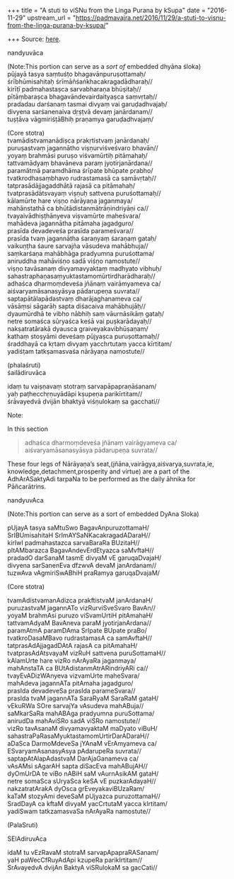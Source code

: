+++
title = "A stuti to viSNu from the Linga Purana by kSupa"
date = "2016-11-29"
upstream_url = "https://padmavajra.net/2016/11/29/a-stuti-to-visnu-from-the-linga-purana-by-ksupa/"

+++
Source: [here](https://padmavajra.net/2016/11/29/a-stuti-to-visnu-from-the-linga-purana-by-ksupa/).

nandyuvāca

(Note:This portion can serve as a *sort of* embedded dhyāna śloka)  
pūjayā tasya saṃtuśṭo bhagavānpuruṣottamaḥ/  
śrībhūmisahitaḥ śrīmāñśaṅkhacakragadādharaḥ//  
kirīṭī padmahastaṣca sarvabharaṇa bhūṣitaḥ//  
pītāṃbaraṣca bhagavāndevairdaityaṣca saṃvṛtaḥ//  
pradadau darśanaṃ tasmai divyaṃ vai garuḍadhvajaḥ/  
divyena sarśanenaiva dṛṣṭvā devaṃ janārdanam//  
tuṣṭāva vāgmiriśṭāBhiḥ praṇamya garuḍadhvajaṃ/

(Core stotra)  
tvamādistvamanādiṣca prakṛtistvaṃ janārdanaḥ/  
puruṣastvaṃ jagannātho viṣṇurviśveśvaro bhavān//  
yoyaṃ brahmāsi puruṣo viśvamūrtiḥ pitāmahaḥ/  
tattvamādyaṃ bhavāneva paraṃ jyotirjanārdana//  
paramātmā paramdhāma śrīpate bhūpate prabho/  
tvatkrodhasaṃbhavo rudrastamasā ca samāvṛtaḥ//  
tatprasādājjagaddhātā rajasā ca pitāmahaḥ/  
tvatprasādātsvayaṃ viṣṇuḥ sattvena puruśottamaḥ//  
kālamūrte hare viṣṇo nārāyaṇa jaganmaya/  
mahānstathā ca bhūtādistanmātrāṇindriyāṇi ca//  
tvayaivādhiṣṭhānyeva viṣvamūrte maheśvara/  
mahādeva jagannātha pitāmaha jagadguro/  
prasīda devadeveśa prasīda parameśvara//  
prasīda tvaṃ jagannātha śaraṇyaṃ śaraṇaṃ gataḥ/  
vaikuṇṭha śaure sarvajña vāsudeva mahābhuja//  
saṃkarśaṇa mahābhāga pradyumna puruśottama/  
aniruddha mahāviśṇo sadā viśṇo namostute//  
viṣṇo tavāsanaṃ divyamavyaktaṃ madhyato vibhuḥ/  
sahastraphaṇasaṃyuktastamomūrtirdharādharaḥ//  
adhaśca dharmoṃdeveśa jñānaṃ vairāmyameva ca/  
aiśvaryamāsanasyāsya pādarupeṇa suvrata//  
saptapātālapādastvaṃ dharājaghanameva ca/  
vāsāṃsi sāgarāḥ sapta diśacaiva mahābhujāḥ//  
dyaumūrdhā te vibho nābhiḥ saṃ vāurnāsikāṃ gataḥ/  
netre somaśca sūryaśca keśā vai puṣkarādayaḥ//  
nakṣatratārakā dyausca graiveyakavibhūṣaṇam/  
kathaṃ stoṣyāmi deveśaṃ pūjyaṣca puruṣottamaḥ//  
śraddhayā ca kṛtaṃ divyaṃ yacchrtutaṃ yacca kīrtitam/  
yadiśṭam tatkṣamasvaśa nārāyaṇa namostute//

(phalaśruti)  
śailādiruvāca

idaṃ tu vaiṣṇavaṃ stotraṃ sarvapāpapraṇāśanam/  
yaḥ paṭhecchṛṇuyādāpi kṣupeṇa parikīrtitam//  
śrāvayedvā dvijān bhaktyā viśṇulokaṃ sa gacchati//



Note:



In this section

> adhaśca dharmoṃdeveśa jñānaṃ vairāgyameva ca/  
> aiśvaryamāsanasyāsya pādarupeṇa suvrata//

These four legs of Nārāyaṇa’s seat,(jñāna,vairāgya,aiśvarya,suvrata,ie,
knowledge,detachment,prosperity and virtue) are a part of the
AdhArASaktyAdi tarpaNa to be performed as the daily āhnika for
Pāñcarātrins.

nandyuvAca

(Note:This portion can serve as a sort of embedded DyAna Sloka)

pUjayA tasya saMtuSwo BagavAnpuruzottamaH/  
SrIBUmisahitaH SrImAYSaNKacakragadADaraH//  
kirIwI padmahastazca sarvaBaraRa BUzitaH//  
pItAMbarazca BagavAndevErdEtyazca saMvftaH//  
pradadO darSanaM tasmE divyaM vE garuqaDvajaH/  
divyena sarSanenEva dfzwvA devaM janArdanam//  
tuzwAva vAgmiriSwABhiH praRamya garuqaDvajaM/

(Core stotra)

tvamAdistvamanAdizca prakftistvaM janArdanaH/  
puruzastvaM jagannATo vizRurviSveSvaro BavAn//  
yoyaM brahmAsi puruzo viSvamUrtiH pitAmahaH/  
tattvamAdyaM BavAneva paraM jyotirjanArdana//  
paramAtmA paramDAma SrIpate BUpate praBo/  
tvatkroDasaMBavo rudrastamasA ca samAvftaH//  
tatprasAdAjjagadDAtA rajasA ca pitAmahaH/  
tvatprasAdAtsvayaM vizRuH sattvena puruSottamaH//  
kAlamUrte hare vizRo nArAyaRa jaganmaya/  
mahAnstaTA ca BUtAdistanmAtrARindriyARi ca//  
tvayEvADizWAnyeva vizvamUrte maheSvara/  
mahAdeva jagannATa pitAmaha jagadguro/  
prasIda devadeveSa prasIda parameSvara//  
prasIda tvaM jagannATa SaraRyaM SaraRaM gataH/  
vEkuRWa SOre sarvajYa vAsudeva mahABuja//  
saMkarSaRa mahABAga pradyumna puruSottama/  
anirudDa mahAviSRo sadA viSRo namostute//  
vizRo tavAsanaM divyamavyaktaM maDyato viBuH/  
sahastraPaRasaMyuktastamomUrtirDarADaraH//  
aDaSca DarmoMdeveSa jYAnaM vErAmyameva ca/  
ESvaryamAsanasyAsya pAdarupeRa suvrata//  
saptapAtAlapAdastvaM DarAjaGanameva ca/  
vAsAMsi sAgarAH sapta diSacEva mahABujAH//  
dyOmUrDA te viBo nABiH saM vAurnAsikAM gataH/  
netre somaSca sUryaSca keSA vE puzkarAdayaH//  
nakzatratArakA dyOsca grEveyakaviBUzaRam/  
kaTaM stozyAmi deveSaM pUjyazca puruzottamaH//  
SradDayA ca kftaM divyaM yacCrtutaM yacca kIrtitam/  
yadiSwam tatkzamasvaSa nArAyaRa namostute//

(PalaSruti)

SElAdiruvAca

idaM tu vEzRavaM stotraM sarvapApapraRASanam/  
yaH paWecCfRuyAdApi kzupeRa parikIrtitam//  
SrAvayedvA dvijAn BaktyA viSRulokaM sa gacCati//
